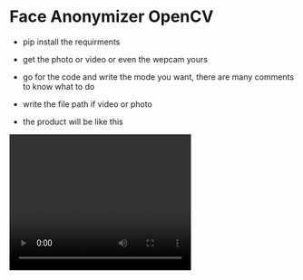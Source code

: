# Face Anonymizer OpenCV

- pip install the requirments

- get the photo or video or even the wepcam yours

- go for the code and write the mode you want, there are many comments to know what to do

- write the file path if video or photo

- the product will be like this

<video width="320" height="240" controls>
  <source src="https://github.com/muhammedhossam/FaceAnonymizer/blob/main/output/out_video.mp4" type="video/mp4">
</video>

